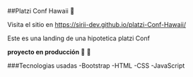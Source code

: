 ##Platzi Conf Hawaii 🌴 

Visita el sitio en https://sirii-dev.github.io/platzi-Conf-Hawaii/

Este es una landing de una hipotetica platzi Conf

**proyecto en producción** 🧰 🔧 

###Tecnologias usadas
-Bootstrap
-HTML
-CSS
-JavaScript
